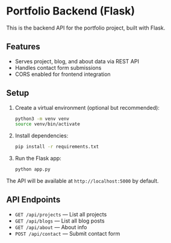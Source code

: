 # Portfolio Backend (Flask)

This is the backend API for the portfolio project, built with Flask.

## Features
- Serves project, blog, and about data via REST API
- Handles contact form submissions
- CORS enabled for frontend integration

## Setup

1. Create a virtual environment (optional but recommended):
   ```bash
   python3 -m venv venv
   source venv/bin/activate
   ```
2. Install dependencies:
   ```bash
   pip install -r requirements.txt
   ```
3. Run the Flask app:
   ```bash
   python app.py
   ```

The API will be available at `http://localhost:5000` by default.

## API Endpoints
- `GET /api/projects` — List all projects
- `GET /api/blogs` — List all blog posts
- `GET /api/about` — About info
- `POST /api/contact` — Submit contact form 